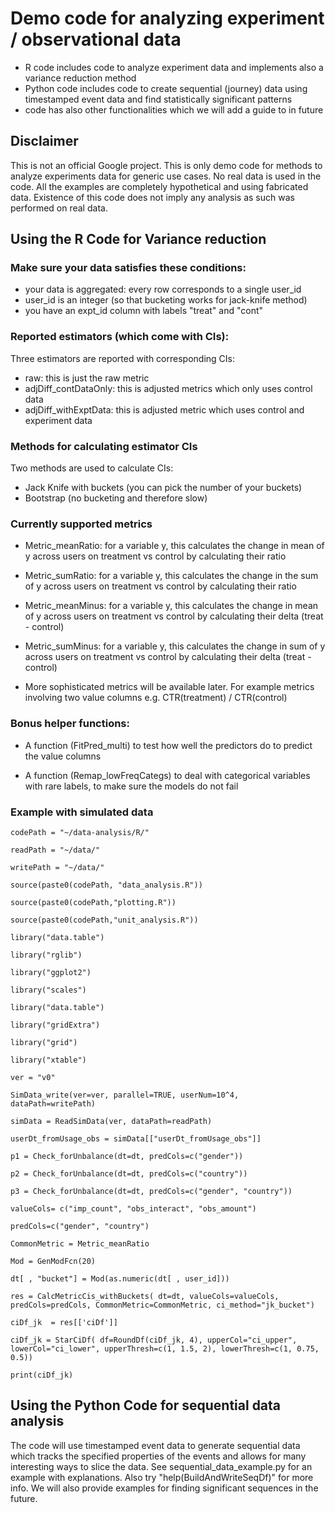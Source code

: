 # Demo code for analyzing experiment / observational data
* R code includes code to analyze experiment data and implements
also a variance reduction method
* Python code includes code to create sequential (journey) data using
timestamped event data and find statistically significant patterns
* code has also other functionalities which we will add a guide to in future



## Disclaimer

This is not an official Google project. This is only demo code for methods to
analyze experiments data for generic use cases. No real data is used in the code. All the examples are completely hypothetical and using
fabricated data. Existence of this code does not imply any analysis as such was performed on real data.


## Using the R Code for Variance reduction

### Make sure your data satisfies these conditions:
* your data is aggregated: every row corresponds to a single user_id
* user_id is an integer (so that bucketing works for jack-knife method)
* you have an expt_id column with labels "treat" and "cont"

### Reported estimators (which come with CIs):
Three estimators are reported with corresponding CIs:
* raw: this is just the raw metric
* adjDiff_contDataOnly: this is adjusted metrics which only uses control data
* adjDiff_withExptData: this is adjusted metric which uses control and experiment data

### Methods for calculating estimator CIs
Two methods are used to calculate CIs:
* Jack Knife with buckets (you can pick the number of your buckets)
* Bootstrap (no bucketing and therefore slow)

### Currently supported metrics
* Metric_meanRatio: for a variable y, this calculates the change in mean of y across users on treatment vs control by calculating their ratio

* Metric_sumRatio: for a variable y, this calculates the change in the sum of y across users on treatment vs control by calculating their ratio

* Metric_meanMinus: for a variable y, this calculates the change in mean of y across users on treatment vs control by calculating their delta (treat - control)

* Metric_sumMinus: for a variable y, this calculates the change in sum of y across users on treatment vs control by calculating their delta (treat - control)

* More sophisticated metrics will be available later. For example metrics involving two value columns e.g. CTR(treatment) / CTR(control)

### Bonus helper functions:
* A function (FitPred_multi) to test how well the predictors do to predict the value columns

* A function (Remap_lowFreqCategs) to deal with categorical variables with rare labels, to make sure the models do not fail


### Example with simulated data


`codePath = "~/data-analysis/R/"`

`readPath = "~/data/"`

`writePath = "~/data/"`

`source(paste0(codePath, "data_analysis.R"))`

`source(paste0(codePath,"plotting.R"))`

`source(paste0(codePath,"unit_analysis.R"))`

`library("data.table")`

`library("rglib")`

`library("ggplot2")`

`library("scales")`

`library("data.table")`

`library("gridExtra")`

`library("grid")`

`library("xtable")`

`ver = "v0"`

`SimData_write(ver=ver, parallel=TRUE, userNum=10^4, dataPath=writePath)`

`simData = ReadSimData(ver, dataPath=readPath)`

`userDt_fromUsage_obs = simData[["userDt_fromUsage_obs"]]`

`p1 = Check_forUnbalance(dt=dt, predCols=c("gender"))`

`p2 = Check_forUnbalance(dt=dt, predCols=c("country"))`

`p3 = Check_forUnbalance(dt=dt, predCols=c("gender", "country"))`

`valueCols= c("imp_count", "obs_interact", "obs_amount")`

`predCols=c("gender", "country")`

`CommonMetric = Metric_meanRatio`

`Mod = GenModFcn(20)`

`dt[ , "bucket"] = Mod(as.numeric(dt[ , user_id]))`

`res = CalcMetricCis_withBuckets(
    dt=dt, valueCols=valueCols, predCols=predCols, CommonMetric=CommonMetric,
    ci_method="jk_bucket")`

`ciDf_jk  = res[['ciDf']]`

`ciDf_jk = StarCiDf(
    df=RoundDf(ciDf_jk, 4), upperCol="ci_upper", lowerCol="ci_lower",
    upperThresh=c(1, 1.5, 2), lowerThresh=c(1, 0.75, 0.5))`

`print(ciDf_jk)`



## Using the Python Code for sequential data analysis

The code will use timestamped event data to generate sequential data which
tracks the specified properties of the events and allows for many interesting
ways to slice the data. See sequential_data_example.py for an example
with explanations. Also try "help(BuildAndWriteSeqDf)" for more info.
We will also provide examples for finding significant sequences in the future.
